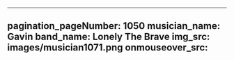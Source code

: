 ------
pagination_pageNumber: 1050
musician_name: Gavin
band_name: Lonely The Brave
img_src: images/musician1071.png
onmouseover_src: 
------